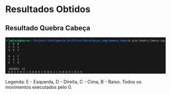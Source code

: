 # Resultados Obtidos

## Resultado Quebra Cabeça

![Resultado_Quebra_Cabeca](./Resultado_Quebra_Cabeca.png)

Legenda: E - Esquerda, D - Direita, C - Cima, B - Baixo.
Todos os movimentos executados pelo 0.